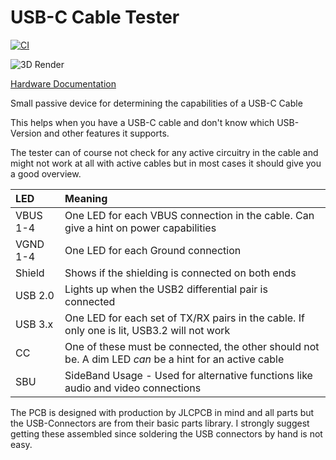 # USB-C Cable Tester

[![CI](https://github.com/Qeteshpony/USB-C-Cable-Tester/actions/workflows/ci.yml/badge.svg?branch=main)](https://github.com/Qeteshpony/USB-C-Cable-Tester/actions/workflows/ci.yml)

![3D Render](https://qeteshpony.github.io/USB-C-Cable-Tester/3D/USB-Cable-Tester-3D_top.png)

[Hardware Documentation](https://qeteshpony.github.io/USB-C-Cable-Tester)

Small passive device for determining the capabilities of a USB-C Cable

This helps when you have a USB-C cable and don't know which USB-Version and other features it supports. 

The tester can of course not check for any active circuitry in the cable and might not work at all with active cables but in most cases it should give you a good overview.

| LED       | Meaning   |
|:----------|:----------|
| VBUS 1-4  | One LED for each VBUS connection in the cable. Can give a hint on power capabilities |
| VGND 1-4  | One LED for each Ground connection |
| Shield    | Shows if the shielding is connected on both ends |
| USB 2.0   | Lights up when the USB2 differential pair is connected |
| USB 3.x   | One LED for each set of TX/RX pairs in the cable. If only one is lit, USB3.2 will not work |
| CC        | One of these must be connected, the other should not be. A dim LED *can* be a hint for an active cable |
| SBU       | SideBand Usage - Used for alternative functions like audio and video connections |

The PCB is designed with production by JLCPCB in mind and all parts but the USB-Connectors are from their basic parts library. I strongly suggest getting these assembled since soldering the USB connectors by hand is not easy. 
